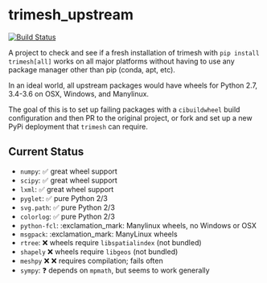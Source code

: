 # trimesh_upstream
[![Build Status](https://travis-ci.org/geometries/trimesh_upstream.svg?branch=master)](https://travis-ci.org/geometries/trimesh_upstream)

A project to check and see if a fresh installation of trimesh with `pip install trimesh[all]` works on all major platforms without having to use any package manager other than pip (conda, apt, etc).

In an ideal world, all upstream packages would have wheels for Python 2.7, 3.4-3.6 on OSX, Windows, and Manylinux.

The goal of this is to set up failing packages with a `cibuildwheel` build configuration and then PR to the original project, or fork and set up a new PyPi deployment that `trimesh` can require.

## Current Status
- `numpy`: :white_check_mark: great wheel support
- `scipy`: :white_check_mark: great wheel support
- `lxml`: :white_check_mark: great wheel support
- `pyglet`: :white_check_mark: pure Python 2/3
- `svg.path`: :white_check_mark: pure Python 2/3
- `colorlog`: :white_check_mark: pure Python 2/3
- `python-fcl`: :exclamation_mark: Manylinux wheels, no Windows or OSX
- `msgpack`: :exclamation_mark: ManyLinux wheels
- `rtree`: :x: wheels require `libspatialindex` (not bundled)
- `shapely` :x: wheels require `libgeos` (not bundled)
- `meshpy` :x: :x: requires compilation; fails often
- `sympy`: :question: depends on `mpmath`, but seems to work generally
